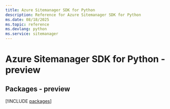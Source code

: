 ```yaml
---
title: Azure Sitemanager SDK for Python
description: Reference for Azure Sitemanager SDK for Python
ms.date: 08/18/2025
ms.topic: reference
ms.devlang: python
ms.service: sitemanager
---
```

# Azure Sitemanager SDK for Python - preview
## Packages - preview
[!INCLUDE [packages](sitemanager-index.md)]